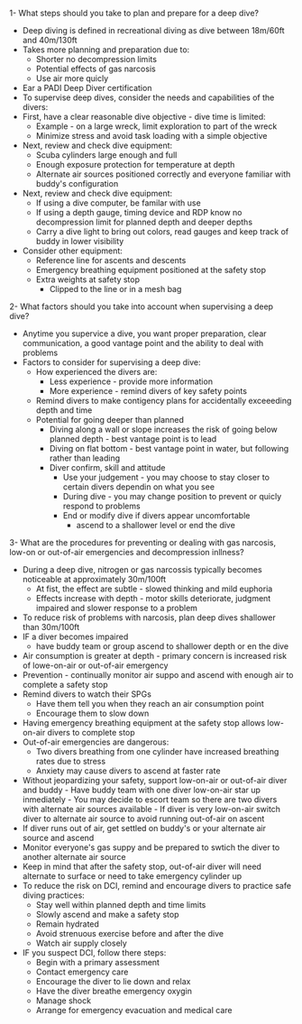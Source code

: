 1- What steps should you take to plan and prepare for a deep dive?

- Deep diving is defined in recreational diving as dive between 18m/60ft and 40m/130ft
- Takes more planning and preparation due to:
    - Shorter no decompression limits
    - Potential effects of gas narcosis
    - Use air more quicly
- Ear a PADI Deep Diver certification
- To supervise deep dives, consider the needs and capabilities of the divers:
- First, have a clear reasonable dive objective - dive time is limited:
    - Example - on a large wreck, limit exploration to part of the wreck
    - Minimize stress and avoid task loading with a simple objective
- Next, review and check dive equipment:
    - Scuba cylinders large enough and full
    - Enough exposure protection for temperature at depth
    - Alternate air sources positioned correctly and everyone familiar with buddy's configuration
- Next, review and check dive equipment:
    - If using a dive computer, be familar with use
    - If using a depth gauge, timing device and RDP know no decompression limit for planned depth and deeper depths
    - Carry a dive light to bring out colors, read gauges and keep track of buddy in lower visibility
- Consider other equipment:
    - Reference line for ascents and descents
    - Emergency breathing equipment positioned at the safety stop
    - Extra weights at safety stop
        - Clipped to the line or in a mesh bag

2- What factors should you take into account when supervising a deep dive?

- Anytime you supervice a dive, you want proper preparation, clear communication, a good vantage point and the ability to deal with problems
- Factors to consider for supervising a deep dive:
    - How experienced the divers are:
        - Less experience - provide more information
        - More experience - remind divers of key safety points
    - Remind divers to make contigency plans for accidentally exceeeding depth and time
    - Potential for going deeper than planned
        - Diving along a wall or slope increases the risk of going below planned depth - best vantage point is to lead
        - Diving on flat bottom - best vantage point in water, but following rather than leading
        - Diver confirm, skill and attitude
            - Use your judgement - you may choose to stay closer to certain divers dependin on what you see 
            - During dive - you may change position to prevent or quicly respond to problems
            - End or modify dive if divers appear uncomfortable
                - ascend to a shallower level or end the dive

3- What are the procedures for preventing or dealing with gas narcosis, low-on or out-of-air emergencies and decompression inllness?

- During a deep dive, nitrogen or gas narcossis typically becomes noticeable at approximately 30m/100ft
    - At fist, the effect are subtle - slowed thinking and mild euphoria
    - Effects increase with depth - motor skills deteriorate, judgment impaired and slower response to a problem
- To reduce risk of problems with narcosis, plan deep dives shallower than 30m/100ft
- IF a diver becomes impaired
    - have buddy team or group ascend to shallower depth or en the dive
- Air consumption is greater at depth - primary concern is increased risk of lowe-on-air or out-of-air emergency
- Prevention - continually monitor air suppo and ascend with enough air to complete a safety stop
- Remind divers to watch their SPGs
    - Have them tell you when they reach an air consumption point
    - Encourage them to slow down
- Having emergency breathing equipment at the safety stop allows low-on-air divers to complete stop
- Out-of-air emergencies are dangerous:
    - Two divers breathing from one cylinder have increased breathing rates due to stress
    - Anxiety may cause divers to ascend at faster rate
- Without jeopardizing your safety, support low-on-air or out-of-air diver and buddy
        - Have buddy team with one diver low-on-air star up inmediately
        - You may decide to escort team so there are two divers with alternate air sources available
        - If diver is very low-on-air switch diver to alternate air source to avoid running out-of-air on ascent
- If diver runs out of air, get settled on buddy's or your alternate air source and ascend
- Monitor everyone's gas suppy and be prepared to swtich the diver to another alternate air source
- Keep in mind that after the safety stop, out-of-air diver will need alternate to surface or need to take emergency cylinder up
- To reduce the risk on DCI, remind and encourage divers to practice safe diving practices:
    - Stay well within planned depth and time limits
    - Slowly ascend and make a safety stop
    - Remain hydrated
    - Avoid strenuous exercise before and after the dive
    - Watch air supply closely
- IF you suspect DCI, follow there steps:
    - Begin with a primary assessment
    - Contact emergency care
    - Encourage the diver to lie down and relax
    - Have the diver breathe emergency oxygin
    - Manage shock
    - Arrange for emergency evacuation and medical care